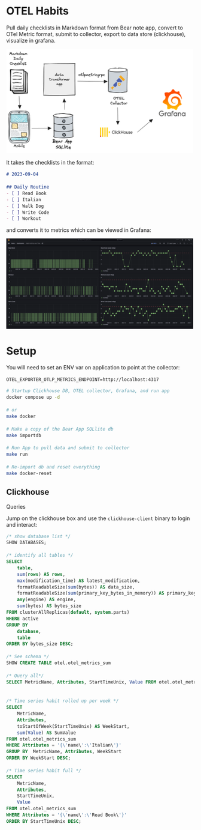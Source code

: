 # OTEL Habits

Pull daily checklists in Markdown format from Bear note app, convert to OTel Metric format, submit to collector, export 
to data store (clickhouse), visualize in grafana.


<img src="./media/diagram.png" alt="Flow Diagram" width="500" />

It takes the checklists in the format:

```markdown
# 2023-09-04

## Daily Routine
- [ ] Read Book
- [ ] Italian
- [ ] Walk Dog
- [ ] Write Code
- [ ] Workout
```

and converts it to metrics which can be viewed in Grafana:

<img src="./media/grafana-example.png" alt="Grafana Example" width="500" />


# Setup

You will need to set an ENV var on application to point at the collector:

`OTEL_EXPORTER_OTLP_METRICS_ENDPOINT=http://localhost:4317`


```bash
# Startup Clickhouse DB, OTEL collector, Grafana, and run app
docker compose up -d

# or
make docker

# Make a copy of the Bear App SQLlite db
make importdb

# Run App to pull data and submit to collector
make run

# Re-import db and reset everything
make docker-reset
```



## Clickhouse

Queries

Jump on the clickhouse box and use the `clickhouse-client` binary to login and interact:

```sql
/* show database list */
SHOW DATABASES;

/* identify all tables */
SELECT
    table,
    sum(rows) AS rows,
    max(modification_time) AS latest_modification,
    formatReadableSize(sum(bytes)) AS data_size,
    formatReadableSize(sum(primary_key_bytes_in_memory)) AS primary_keys_size,
    any(engine) AS engine,
    sum(bytes) AS bytes_size
FROM clusterAllReplicas(default, system.parts)
WHERE active
GROUP BY
    database,
    table
ORDER BY bytes_size DESC;

/* See schema */
SHOW CREATE TABLE otel.otel_metrics_sum

/* Query all*/
SELECT MetricName, Attributes, StartTimeUnix, Value FROM otel.otel_metrics_sum;


/* Time series habit rolled up per week */
SELECT
    MetricName,
    Attributes,
    toStartOfWeek(StartTimeUnix) AS WeekStart,
    sum(Value) AS SumValue
FROM otel.otel_metrics_sum
WHERE Attributes = '{\'name\':\'Italian\'}'
GROUP BY  MetricName, Attributes, WeekStart
ORDER BY WeekStart DESC;

/* Time series habit full */
SELECT
    MetricName,
    Attributes,
    StartTimeUnix,
    Value
FROM otel.otel_metrics_sum
WHERE Attributes = '{\'name\':\'Read Book\'}'
ORDER BY StartTimeUnix DESC;
```